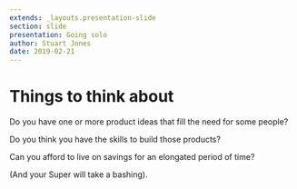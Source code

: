 ```yaml
---
extends: _layouts.presentation-slide
section: slide
presentation: Going solo
author: Stuart Jones
date: 2019-02-21
---
```


# Things to think about

Do you have one or more product ideas that fill the need for some people?

Do you think you have the skills to build those products?

Can you afford to live on savings for an elongated period of time?

(And your Super will take a bashing).